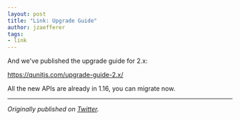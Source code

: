 ```yaml
---
layout: post
title: "Link: Upgrade Guide"
author: jzaefferer
tags:
- link
---
```


And we've published the upgrade guide for 2.x:

<https://qunitjs.com/upgrade-guide-2.x/>

All the new APIs are already in 1.16, you can migrate now.

-------

_Originally published on [Twitter](https://twitter.com/qunitjs/status/540199370168496129)._
